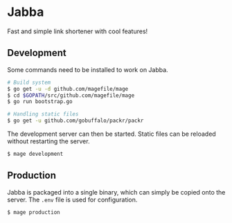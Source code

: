 # Jabba
Fast and simple link shortener with cool features!

## Development
Some commands need to be installed to work on Jabba.
```bash
# Build system
$ go get -u -d github.com/magefile/mage
$ cd $GOPATH/src/github.com/magefile/mage
$ go run bootstrap.go

# Handling static files
$ go get -u github.com/gobuffalo/packr/packr
```

The development server can then be started. Static files can be reloaded without
restarting the server.
```bash
$ mage development
```

## Production
Jabba is packaged into a single binary, which can simply be copied onto the
server. The `.env` file is used for configuration.
```bash
$ mage production
```